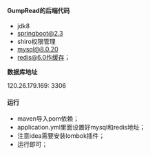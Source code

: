 #### GumpRead的后端代码

 - jdk8
 - springboot@2.3
 - shiro权限管理
 - mysql@8.0.20
 - redis@6.0作缓存；

**数据库地址**

120.26.179.169: 3306



#### 运行

- maven导入pom依赖；
- application.yml里面设置好mysql和redis地址；
- 注意idea需要安装lombok插件；
- 运行即可；